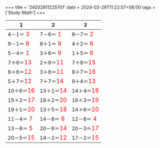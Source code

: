 +++ 
title = '24032911225701' 
date = 2024-03-29T11:22:57+08:00 
tags = ['Study-Math'] 
+++ 

1 | 2 | 3 
-- | -- | -- 
4－1＝<font color=red size=4> 3</font> | 7－6＝<font color=red size=4> 1</font> | 9－7＝<font color=red size=4> 2</font> 
9－1＝<font color=red size=4> 8</font> | 8＋1＝<font color=red size=4> 9</font> | 4＋2＝<font color=red size=4> 6</font> 
5－4＝<font color=red size=4> 1</font> | 3＋6＝<font color=red size=4> 9</font> | 1＋5＝<font color=red size=4> 6</font> 
7＋6＝<font color=red size=4>13</font> | 2＋9＝<font color=red size=4>11</font> | 7＋8＝<font color=red size=4>15</font> 
6＋6＝<font color=red size=4>12</font> | 3＋8＝<font color=red size=4>11</font> | 9＋7＝<font color=red size=4>16</font> 
5＋7＝<font color=red size=4>12</font> | 7＋7＝<font color=red size=4>14</font> | 9＋4＝<font color=red size=4>13</font> 
10＋6＝<font color=red size=4>16</font> | 13＋1＝<font color=red size=4>14</font> | 14＋4＝<font color=red size=4>18</font> 
15＋2＝<font color=red size=4>17</font> | 18＋2＝<font color=red size=4>20</font> | 16＋3＝<font color=red size=4>19</font> 
19＋1＝<font color=red size=4>20</font> | 13＋5＝<font color=red size=4>18</font> | 14＋6＝<font color=red size=4>20</font> 
11－4＝<font color=red size=4> 7</font> | 14－8＝<font color=red size=4> 6</font> | 12－8＝<font color=red size=4> 4</font> 
13－8＝<font color=red size=4> 5</font> | 20－6＝<font color=red size=4>14</font> | 20－3＝<font color=red size=4>17</font> 
20－5＝<font color=red size=4>15</font> | 14－2＝<font color=red size=4>12</font> | 17－2＝<font color=red size=4>15</font> 

